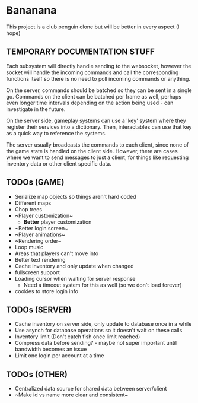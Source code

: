# Bananana

This project is a club penguin clone but will be better in every aspect (I hope)

## TEMPORARY DOCUMENTATION STUFF

Each subsystem will directly handle sending to the websocket, however the socket will handle the incoming commands and call the corresponding functions itself so there is no need to poll incoming commands or anything.

On the server, commands should be batched so they can be sent in a single go. Commands on the client can be batched per frame as well, perhaps even longer time intervals depending on the action being used - can investigate in the future.

On the server side, gameplay systems can use a 'key' system where they register their services into a dictionary. Then, interactables can use that key as a quick way to reference the systems.

The server usually broadcasts the commands to each client, since none of the game state is handled on the client side. However, there are cases where we want to send messages to just a client, for things like requesting inventory data or other client specific data.

## TODOs (GAME)

- Serialize map objects so things aren't hard coded
- Different maps
- Chop trees
- ~Player customization~
  - **Better** player customization
- ~Better login screen~
- ~Player animations~
- ~Rendering order~
- Loop music
- Areas that players can't move into
- Better text rendering
- Cache inventory and only update when changed
- fullscreen support
- Loading cursor when waiting for server response
  - Need a timeout system for this as well (so we don't load forever)
- cookies to store login info

## TODOs (SERVER)

- Cache inventory on server side, only update to database once in a while
- Use asynch for database operations so it doesn't wait on these calls
- Inventory limit (Don't catch fish once limit reached)
- Compress data before sending? - maybe not super important until bandwidth becomes an issue
- Limit one login per account at a time

## TODOs (OTHER)

- Centralized data source for shared data between server/client
- ~Make id vs name more clear and consistent~
